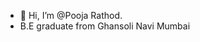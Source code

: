 - 👋 Hi, I’m @Pooja Rathod.
- B.E graduate from Ghansoli Navi Mumbai


<!---
Pooja142/Pooja142 is a ✨ special ✨ repository because its `README.md` (this file) appears on your GitHub profile.
You can click the Preview link to take a look at your changes.
--->
